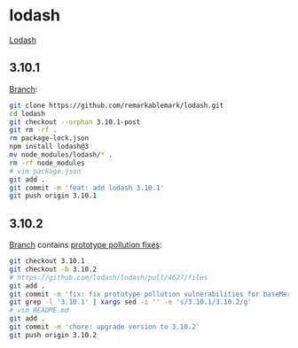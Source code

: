 # lodash

[Lodash](https://github.com/lodash/lodash)

## 3.10.1

[Branch](https://github.com/remarkablemark/lodash/tree/3.10.1):

```sh
git clone https://github.com/remarkablemark/lodash.git
cd lodash
git checkout --orphan 3.10.1-post
git rm -rf .
rm package-lock.json
npm install lodash@3
mv node_modules/lodash/* .
rm -rf node_modules
# vim package.json
git add .
git commit -m 'feat: add lodash 3.10.1'
git push origin 3.10.1
```

## 3.10.2

[Branch](https://github.com/remarkablemark/lodash/tree/3.10.1) contains [prototype pollution fixes](https://github.com/lodash/lodash/pull/4627/files):

```sh
git checkout 3.10.1
git checkout -b 3.10.2
# https://github.com/lodash/lodash/pull/4627/files
git add .
git commit -m 'fix: fix prototype pollution vulnerabilities for baseMerge and set'
git grep -l '3.10.1' | xargs sed -i '' -e 's/3.10.1/3.10.2/g'
# vim README.md
git add .
git commit -m 'chore: upgrade version to 3.10.2'
git push origin 3.10.2
```
